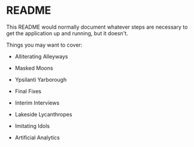 # README

This README would normally document whatever steps are necessary to get the
application up and running, but it doesn't.

Things you may want to cover:

* Alliterating Alleyways

* Masked Moons

* Ypsilanti Yarborough

* Final Fixes

* Interim Interviews

* Lakeside Lycanthropes

* Imitating Idols

* Artificial Analytics
